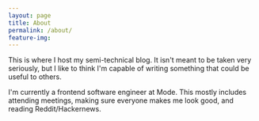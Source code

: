 ```yaml
---
layout: page
title: About
permalink: /about/
feature-img:
---
```


This is where I host my semi-technical blog. It isn't meant to be taken very seriously, but I like to think I'm capable of writing something that could be useful to others.

I'm currently a frontend software engineer at Mode. This mostly includes attending meetings, making sure everyone makes me look good, and reading Reddit/Hackernews.